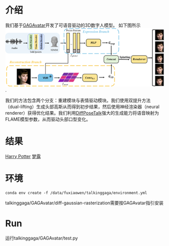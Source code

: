 # 介绍

我们基于[GAGAvatar](https://github.com/xg-chu/GAGAvatar)开发了可语音驱动的3D数字人模型。
如下图所示![pipeline](https://github.com/shawnFuu/talkinggaga/blob/main/assets/pipeline.png).

我们的方法包含两个分支：重建模块与表情驱动模块。我们使用双提升方法（dual-lifting）生成头部高斯从而得到初步结果，然后使用神经渲染器（neural renderer）获得优化结果。我们利用[DiffPoseTalk](https://github.com/DiffPoseTalk/DiffPoseTalk)强大的生成能力将语音映射为FLAME模型参数，从而驱动头部口型变化。

# 结果
[Harry Potter](https://www.bilibili.com/video/BV1x3QZYGE2B/?vd_source=cba7ace176e9793f512dbac6ce49d98d)
[梦露](https://www.bilibili.com/video/BV123QZYGEbt/?vd_source=cba7ace176e9793f512dbac6ce49d98d)

# 环境

```
conda env create -f /data/fuxiaowen/talkinggaga/environment.yml
```
talkinggaga/GAGAvatar/diff-gaussian-rasterization需要按GAGAvatar指引安装

# Run

运行talkinggaga/GAGAvatar/test.py
